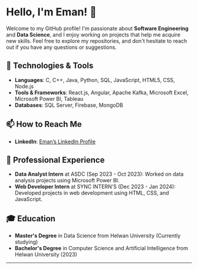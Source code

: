 # Hello, I'm Eman! 👋

Welcome to my GitHub profile! I'm passionate about **Software Engineering** and **Data Science**, and I enjoy working on projects that help me acquire new skills. Feel free to explore my repositories, and don't hesitate to reach out if you have any questions or suggestions.

## 🔧 Technologies & Tools

- **Languages**: C, C++, Java, Python, SQL, JavaScript, HTML5, CSS, Node.js
- **Tools & Frameworks**: React.js, Angular, Apache Kafka, Microsoft Excel, Microsoft Power BI, Tableau
- **Databases**: SQL Server, Firebase, MongoDB

## 📫 How to Reach Me

- **LinkedIn**: [Eman’s LinkedIn Profile](https://www.linkedin.com/in/eman-a-597778215)

## 💼 Professional Experience

- **Data Analyst Intern** at ASDC (Sep 2023 - Oct 2023): Worked on data analysis projects using Microsoft Power BI.
- **Web Developer Intern** at SYNC INTERN'S (Dec 2023 - Jan 2024): Developed projects in web development using HTML, CSS, and JavaScript.

## 🎓 Education

- **Master's Degree** in Data Science from Helwan University (Currently studying)
- **Bachelor's Degree** in Computer Science and Artificial Intelligence from Helwan University (2023)

---


